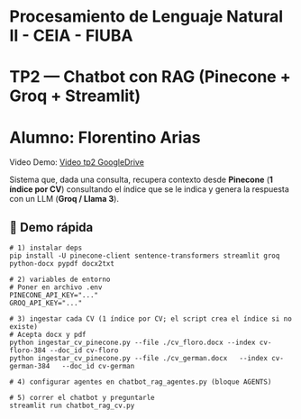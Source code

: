 # Procesamiento de Lenguaje Natural II - CEIA - FIUBA
# TP2 — Chatbot con RAG (Pinecone + Groq + Streamlit)
# Alumno: Florentino Arias

Video Demo: [Video tp2 GoogleDrive](https://drive.google.com/file/d/14BlQLrE9mzMCQQ4xJif35jv10uHFTwOw/view?usp=sharing)

Sistema que, dada una consulta, recupera contexto desde **Pinecone** (**1 índice por CV**) 
consultando el índice que se le indica y genera la respuesta con un LLM 
(**Groq / Llama 3**).

## 🚀 Demo rápida

```shell
# 1) instalar deps
pip install -U pinecone-client sentence-transformers streamlit groq python-docx pypdf docx2txt

# 2) variables de entorno
# Poner en archivo .env
PINECONE_API_KEY="..."
GROQ_API_KEY="..."

# 3) ingestar cada CV (1 índice por CV; el script crea el índice si no existe)
# Acepta docx y pdf
python ingestar_cv_pinecone.py --file ./cv_floro.docx --index cv-floro-384 --doc_id cv-floro
python ingestar_cv_pinecone.py --file ./cv_german.docx   --index cv-german-384   --doc_id cv-german

# 4) configurar agentes en chatbot_rag_agentes.py (bloque AGENTS)

# 5) correr el chatbot y preguntarle
streamlit run chatbot_rag_cv.py

